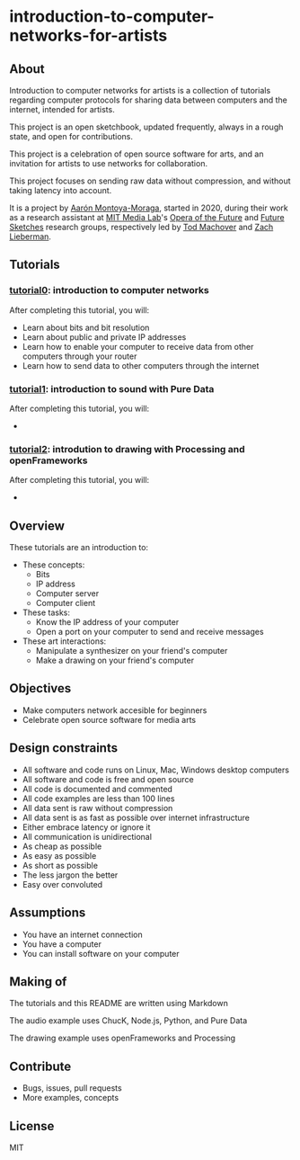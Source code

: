 # introduction-to-computer-networks-for-artists

## About

Introduction to computer networks for artists is a collection of tutorials regarding computer protocols for sharing data between computers and the internet, intended for artists.

This project is an open sketchbook, updated frequently, always in a rough state, and open for contributions.

This project is a celebration of open source software for arts, and an invitation for artists to use networks for collaboration.

This project focuses on sending raw data without compression, and without taking latency into account.

It is a project by [Aarón Montoya-Moraga](https://montoyamoraga.io/), started in 2020, during their work as a research assistant at [MIT Media Lab](https://www.media.mit.edu/)'s [Opera of the Future](https://www.media.mit.edu/groups/opera-of-the-future/) and [Future Sketches](https://www.media.mit.edu/groups/future-sketches/overview/) research groups, respectively led by [Tod Machover](https://www.media.mit.edu/people/tod/overview/) and [Zach Lieberman](https://www.media.mit.edu/people/zachl/overview/).

## Tutorials

### [tutorial0](tutorial0.md): introduction to computer networks

After completing this tutorial, you will:

* Learn about bits and bit resolution
* Learn about public and private IP addresses
* Learn how to enable your computer to receive data from other computers through your router
* Learn how to send data to other computers through the internet

### [tutorial1](tutorial1.md): introduction to sound with Pure Data

After completing this tutorial, you will:

* 

### [tutorial2](tutorial2.md): introdution to drawing with Processing and openFrameworks

After completing this tutorial, you will:

* 

## Overview

These tutorials are an introduction to:

* These concepts:
  * Bits
  * IP address
  * Computer server
  * Computer client
* These tasks:
  * Know the IP address of your computer
  * Open a port on your computer to send and receive messages
* These art interactions:
  * Manipulate a synthesizer on your friend's computer
  * Make a drawing on your friend's computer

## Objectives

* Make computers network accesible for beginners
* Celebrate open source software for media arts

## Design constraints

* All software and code runs on Linux,  Mac, Windows desktop computers
* All software and code is free and open source
* All code is documented and commented
* All code examples are less than 100 lines
* All data sent is raw without compression
* All data sent is as fast as possible over internet infrastructure
* Either embrace latency or ignore it
* All communication is unidirectional
* As cheap as possible
* As easy as possible
* As short as possible
* The less jargon the better
* Easy over convoluted

## Assumptions

* You have an internet connection
* You have a computer
* You can install software on your computer

## Making of

The tutorials and this README are written using Markdown

The audio example uses ChucK, Node.js, Python, and Pure Data

The drawing example uses openFrameworks and Processing

## Contribute

* Bugs, issues, pull requests
* More examples, concepts

## License

MIT
